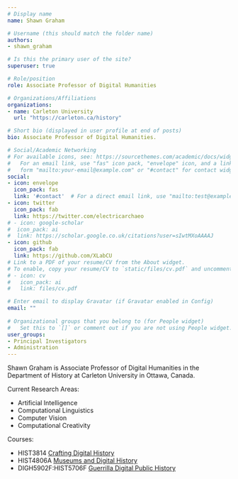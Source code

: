 ```yaml
---
# Display name
name: Shawn Graham

# Username (this should match the folder name)
authors:
- shawn_graham

# Is this the primary user of the site?
superuser: true

# Role/position
role: Associate Professor of Digital Humanities

# Organizations/Affiliations
organizations:
- name: Carleton University
  url: "https://carleton.ca/history"

# Short bio (displayed in user profile at end of posts)
bio: Associate Professor of Digital Humanities.

# Social/Academic Networking
# For available icons, see: https://sourcethemes.com/academic/docs/widgets/#icons
#   For an email link, use "fas" icon pack, "envelope" icon, and a link in the
#   form "mailto:your-email@example.com" or "#contact" for contact widget.
social:
- icon: envelope
  icon_pack: fas
  link: '#contact'  # For a direct email link, use "mailto:test@example.org".
- icon: twitter
  icon_pack: fab
  link: https://twitter.com/electricarchaeo
# - icon: google-scholar
#  icon_pack: ai
#  link: https://scholar.google.co.uk/citations?user=sIwtMXoAAAAJ
- icon: github
  icon_pack: fab
  link: https://github.com/XLabCU
# Link to a PDF of your resume/CV from the About widget.
# To enable, copy your resume/CV to `static/files/cv.pdf` and uncomment the lines below.  
# - icon: cv
#   icon_pack: ai
#   link: files/cv.pdf

# Enter email to display Gravatar (if Gravatar enabled in Config)
email: ""
  
# Organizational groups that you belong to (for People widget)
#   Set this to `[]` or comment out if you are not using People widget.  
user_groups:
- Principal Investigators
- Administration
---
```


Shawn Graham is Associate Professor of Digital Humanities in the Department of History at Carleton University in Ottawa, Canada.

Current Research Areas:
- Artificial Intelligence
- Computational Linguistics
- Computer Vision
- Computational Creativity

Courses:
- HIST3814 [Crafting Digital History](https://craftingdigitalhistory.ca)
- HIST4806A [Museums and Digital History](https://shawngraham.github.io/chi)
- DIGH5902F:HIST5706F [Guerrilla Digital Public History](https://shawngraham.github.io/guerrilla-dh)
